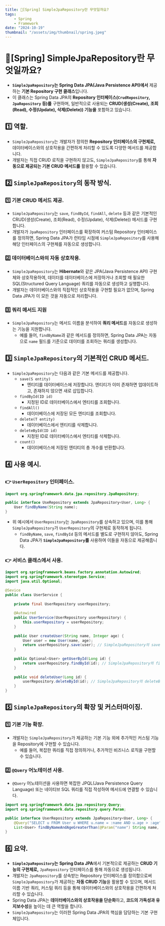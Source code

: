 ```yaml
---
title: 🍃[Spring] SimpleJpaRepository란 무엇일까요?
tags:
    - Spring
    - Framework
date: "2024-10-19"
thumbnail: "/assets/img/thumbnail/spring.jpeg"
---
```


# 🍃[Spring] SimpleJpaRepository란 무엇일까요?
- **`SimpleJpaRepository`는 Spring Data JPA(Java Persistence API)에서** 제공하는 **기본 Repository 구현 클래스**입니다.
- 이 클래스는 Spring Data JPA의 **Repository 인터페이스(`CrudRepository`, `JpaRepository` 등)를** 구현하며, 일반적으로 사용되는 **CRUD(생성(Create), 조회(Read), 수정(Update), 삭제(Delete)) 기능을** 포함하고 있습니다.

## 1️⃣ 역할.
- `SimpleJpaRepository`는 개발자가 정의한 **Repository 인터페이스의 구현체로,** 데이터베이스와의 상호작용을 간편하게 처리할 수 있도록 다양한 메서드를 제공합니다.
- 개발자는 직접 CRUD 로직을 구현하지 않고도, `SimpleJpaRepository`를 통해 **자동으로 제공되는 기본 CRUD 메서드를** 활용할 수 있습니다.

## 2️⃣ `SimpleJpaRepository`의 동작 방식.

### 1️⃣ 기본 CRUD 메서드 제공.
- `SimpleJpaRepository`는 `save`, `findById`, `findAll`, `delete` 등과 같은 기본적인 CRUD(생성(Create), 조회(Read), 수정(Update), 삭제(Delete)) 메서드를 구현합니다.
- 개발자가 `JpaRepository` 인터페이스를 확장하여 커스텀 Repository 인터페이스를 정의하면, Spring Data JPA가 런타임 시점에 `SimpleJpaRepository`를 사용해 해당 인터페이스의 구현체를 자동으로 생성합니다.

### 2️⃣ 데이터베이스와의 자동 상호작용.
- `SimpleJpaRepository`는 **Hibernate**와 같은 JPA(Java Persistence API) 구현체와 상호작용하여, 데이터를 데이터베이스에 저장하거나 조회할 때 필요한 SQL(Structured Query Language) 쿼리를 자동으로 생성하고 실행합니다.
- 개발자는 데이터베이스와의 직접적인 상호작용을 구현할 필요가 없므며, Spring Data JPA가 이 모든 것을 자동으로 처리합니다.

### 3️⃣ 쿼리 메서드 지원
- `SimpleJpaRepository`는 메서드 이름을 분석하여 **쿼리 메서드**를 자동으로 생성하는 기능을 지원합니다.
    - 예를 들어, `findByName`과 같은 메서드를 정의하면, Spring Data JPA는 자동으로 `name` 필드를 기준으로 데이터를 조회하는 쿼리를 생성합니다.

## 3️⃣ `SimpleJpaRepository`의 기본적인 CRUD 메서드.
- `SimpleJpaRepository`는 다음과 같은 기본 메서드를 제공합니다.
    - `save(S entity)`
        - 엔티티를 데이터베이스에 저장합니다. 엔티티가 이미 존재하면 업데이트하고, 존재하지 않으면 새로 삽입합니다.
    - `findById(ID id)`
        - 지정된 ID로 데이터베이스에서 엔티티를 조회합니다.
    - `findAll()`
        - 데이터베이스에 저장된 모든 엔티티를 조회합니다.
    - `delete(T entity)`
        - 데이터베이스에서 엔티티를 삭제합니다.
    - `deleteById(ID id)`
        - 지정된 ID로 데이터베이스에서 엔티티를 삭제합니다.
    - `count()`
        - 데이터베이스에 저장된 엔티티의 총 개수를 반환합니다.

## 4️⃣ 사용 예시.

### 👉 `UserRepository` 인터페이스.

```java
import org.springframework.data.jpa.repository.JpaRepository;

public interface UseRepository extends JpaRepository<User, Long> {
    User findByName(String name);
}
```
- 위 예시에서 `UserRepository`는 `JpaRepository`를 상속하고 있으며, 이를 통해 `SimpleJpaRepository`가 `UserRepository`의 구현체로 동작하게 됩니다.
    - `findByName`, `save`, `findById` 등의 메서드를 별도로 구현하지 않아도, Spring Data JPA가 **`SimpleJpaRepository`를** 사용하여 이들을 자동으로 제공해줍니다.

### 👉 서비스 클래스에서 사용.
```java
import org.springframework.beans.factory.annotation.Autowired;
import org.springframework.stereotype.Service;
import java.util.Optional;

@Sevice
public class UserService {
    
    private final UserRepository userRepository;
    
    @Autowired
    public UserService(UserRepository userRepository) {
        this.userRepository = userRepository;
    }
    
    public User createUser(String name, Integer age) {
        User user = new User(name, age);
        return userRepository.save(user); // SimpleJpaRepository의 save 메서드 사용
    }
    
    public Optional<User> getUserById(Long id) {
        return userRepository.findById(id); // SimpleJpaRepository의 findById 메서드 사용
    }
    
    public void deleteUser(Long id) {
        userRepository.deleteById(id); // SimpleJpaRepository의 deleteById 메서드 사용
    }
}
```

## 5️⃣ `SimpleJpaRepository`의 확장 및 커스터마이징.

### 1️⃣ 기본 기능 확장.
- 개발자는 `SimpleJpaRepository`가 제공하는 기본 기능 외에 추가적인 커스텀 기능을 Repository에 구현할 수 있습니다.
    - 예를 들어, 복잡한 쿼리를 직접 정의하거나, 추가적인 비즈니스 로직을 구현할 수 있습니다.

### 2️⃣ `@Query` 어노테이션 사용.
- `@Query` 어노테이션을 사용하면 복잡한 JPQL(Java Persistence Query Language) 또는 네이티브 SQL 쿼리를 직접 작성하여 메서드에 연결할 수 있습니다.

```java
import org.springframework.data.jpa.repository.Query;
import org.springframework.data.repository.query.Param;

public interface UserRepository extends JpaRepository<User, Long> {
    @Query("SELECT u FROM User u WHERE u.name = :name AND u.age > :age")
    List<User> findByNameAndAgeGreaterThan(@Param("name") String name, @Param("age") Integer age);
}
```

## 6️⃣ 요약.
- **`SimpleJpaRepository`는** **Spring Data JPA**에서 기본적으로 제공하는 **CRUD 기능의 구현체로,** `JpaRepository` 인터페이스를 통해 자동으로 생성됩니다.
- 개발자는 `JpaRepository`를 상속받는 Repository 인터페이스를 정의함으로써 `SimpleJpaRepository`가 제공하는 **자동 CRUD 기능**을 활용할 수 있으며, 메서드 이름 기반 쿼리, 커스텀 쿼리 등을 통해 데이터베이스와의 상호작용을 간편하게 처리할 수 있습니다.
- Spring Data JPA는 **데이터베이스와의 상호작용을 단순화**하고, **코드의 가독성과 유지보수성**을 높이는 데 큰 역할을 합니다.
- `SimpleJpaRepository`는 이러한 Spring Data JPA의 핵심을 담당하는 기본 구현체입니다.
